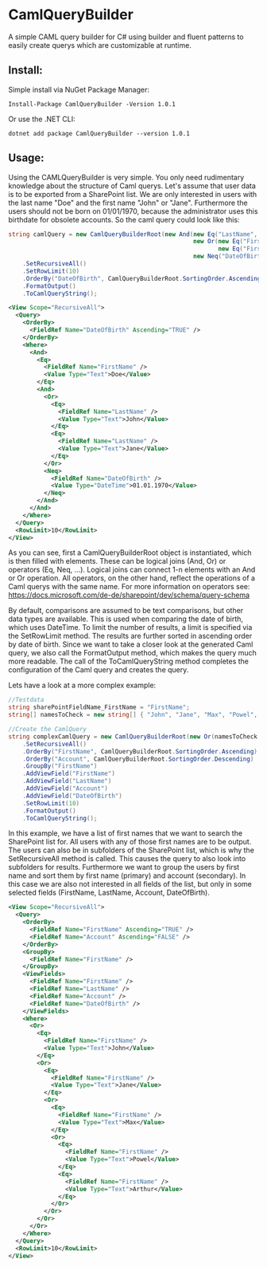# CamlQueryBuilder
A simple CAML query builder for C# using builder and fluent patterns to easily create querys which are customizable at runtime.

## Install:

Simple install via NuGet Package Manager:
```
Install-Package CamlQueryBuilder -Version 1.0.1
```

Or use the .NET CLI:
```
dotnet add package CamlQueryBuilder --version 1.0.1
```

## Usage:

Using the CAMLQueryBuilder is very simple. You only need rudimentary knowledge about the structure of Caml querys. Let's assume that user data is to be exported from a SharePoint list. We are only interested in users with the last name "Doe" and the first name "John" or "Jane". Furthermore the users should not be born on 01/01/1970, because the administrator uses this birthdate for obsolete accounts. So the caml query could look like this:

```c#
string camlQuery = new CamlQueryBuilderRoot(new And(new Eq("LastName", "Doe"),
                                                    new Or(new Eq("FirstName", "John"),
                                                           new Eq("FirstName", "Jane")),
                                                    new Neq("DateOfBirth", "01.01.1970", CamlQueryBuilderRoot.ValueType.DateTime)))
    .SetRecursiveAll()
    .SetRowLimit(10)
    .OrderBy("DateOfBirth", CamlQueryBuilderRoot.SortingOrder.Ascending)
    .FormatOutput()
    .ToCamlQueryString();
```

```xml
<View Scope="RecursiveAll">
  <Query>
    <OrderBy>
      <FieldRef Name="DateOfBirth" Ascending="TRUE" />
    </OrderBy>
    <Where>
      <And>
        <Eq>
          <FieldRef Name="FirstName" />
          <Value Type="Text">Doe</Value>
        </Eq>
        <And>
          <Or>
            <Eq>
              <FieldRef Name="LastName" />
              <Value Type="Text">John</Value>
            </Eq>
            <Eq>
              <FieldRef Name="LastName" />
              <Value Type="Text">Jane</Value>
            </Eq>
          </Or>
          <Neq>
            <FieldRef Name="DateOfBirth" />
            <Value Type="DateTime">01.01.1970</Value>
          </Neq>
        </And>
      </And>
    </Where>
  </Query>
  <RowLimit>10</RowLimit>
</View>
```

As you can see, first a CamlQueryBuilderRoot object is instantiated, which is then filled with elements. These can be logical joins (And, Or) or operators (Eq, Neq, ...). Logical joins can connect 1-n elements with an And or Or operation. All operators, on the other hand, reflect the operations of a Caml querys with the same name. For more information on operators see: https://docs.microsoft.com/de-de/sharepoint/dev/schema/query-schema

By default, comparisons are assumed to be text comparisons, but other data types are available. This is used when comparing the date of birth, which uses DateTime. To limit the number of results, a limit is specified via the SetRowLimit method. The results are further sorted in ascending order by date of birth. Since we want to take a closer look at the generated Caml query, we also call the FormatOutput method, which makes the query much more readable. The call of the ToCamlQueryString method completes the configuration of the Caml query and creates the query.

Lets have a look at a more complex example:

```c#
//Testdata
string sharePointFieldName_FirstName = "FirstName";
string[] namesToCheck = new string[] { "John", "Jane", "Max", "Powel", "Arthur" };

//Create the CamlQuery
string complexCamlQuery = new CamlQueryBuilderRoot(new Or(namesToCheck.Select(name => new Eq(sharePointFieldName_FirstName, name))))
    .SetRecursiveAll()
    .OrderBy("FirstName", CamlQueryBuilderRoot.SortingOrder.Ascending)
    .OrderBy("Account", CamlQueryBuilderRoot.SortingOrder.Descending)
    .GroupBy("FirstName")
    .AddViewField("FirstName")
    .AddViewField("LastName")
    .AddViewField("Account")
    .AddViewField("DateOfBirth")
    .SetRowLimit(10)
    .FormatOutput()
    .ToCamlQueryString();
```

In this example, we have a list of first names that we want to search the SharePoint list for. All users with any of those first names are to be output. The users can also be in subfolders of the SharePoint list, which is why the SetRecursiveAll method is called. This causes the query to also look into subfolders for results. Furthermore we want to group the users by first name and sort them by first name (primary) and account (secondary). In this case we are also not interested in all fields of the list, but only in some selected fields (FirstName, LastName, Account, DateOfBirth).

```xml
<View Scope="RecursiveAll">
  <Query>
    <OrderBy>
      <FieldRef Name="FirstName" Ascending="TRUE" />
      <FieldRef Name="Account" Ascending="FALSE" />
    </OrderBy>
    <GroupBy>
      <FieldRef Name="FirstName" />
    </GroupBy>
    <ViewFields>
      <FieldRef Name="FirstName" />
      <FieldRef Name="LastName" />
      <FieldRef Name="Account" />
      <FieldRef Name="DateOfBirth" />
    </ViewFields>
    <Where>
      <Or>
        <Eq>
          <FieldRef Name="FirstName" />
          <Value Type="Text">John</Value>
        </Eq>
        <Or>
          <Eq>
            <FieldRef Name="FirstName" />
            <Value Type="Text">Jane</Value>
          </Eq>
          <Or>
            <Eq>
              <FieldRef Name="FirstName" />
              <Value Type="Text">Max</Value>
            </Eq>
            <Or>
              <Eq>
                <FieldRef Name="FirstName" />
                <Value Type="Text">Powel</Value>
              </Eq>
              <Eq>
                <FieldRef Name="FirstName" />
                <Value Type="Text">Arthur</Value>
              </Eq>
            </Or>
          </Or>
        </Or>
      </Or>
    </Where>
  </Query>
  <RowLimit>10</RowLimit>
</View>
```

